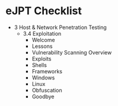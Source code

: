 # eJPT Checklist

- 3 Host & Network Penetration Testing
  - 3.4 Exploitation
    - Welcome
    - Lessons
    - Vulnerability Scanning Overview
    - Exploits
    - Shells
    - Frameworks
    - Windows
    - Linux
    - Obfuscation
    - Goodbye
